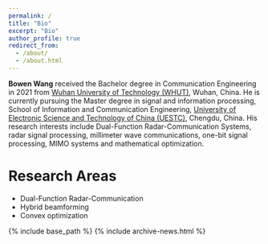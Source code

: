 ```yaml
---
permalink: /
title: "Bio"
excerpt: "Bio"
author_profile: true
redirect_from: 
  - /about/
  - /about.html
---
```


**Bowen Wang** received the Bachelor degree in Communication Engineering in 2021 from [Wuhan University of Technology (WHUT)](http://english.whut.edu.cn/), Wuhan, China. He is currently pursuing the Master degree in signal and information processing, School of Information and Communication Engineering, [University of Electronic Science and Technology of China (UESTC)](https://en.uestc.edu.cn/), Chengdu, China. His research interests include Dual-Function Radar-Communication Systems, radar signal processing, millimeter wave communications, one-bit signal processing, MIMO systems and mathematical optimization.

# Research Areas

- Dual-Function Radar-Communication
- Hybrid beamforming
- Convex optimization

<nbsp>

{% include base_path %}
{% include archive-news.html %}


